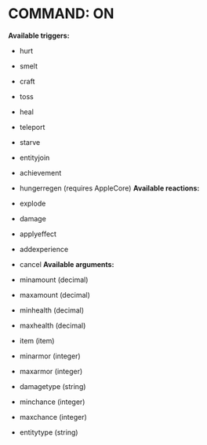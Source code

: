 COMMAND: ON
===========
**Available triggers:**
- hurt
- smelt
- craft
- toss
- heal
- teleport
- starve
- entityjoin
- achievement
- hungerregen (requires AppleCore)
**Available reactions:**
- explode
- damage
- applyeffect
- addexperience
- cancel
**Available arguments:**

- minamount (decimal)
- maxamount (decimal)
- minhealth (decimal)
- maxhealth (decimal)
- item (item)
- minarmor (integer)
- maxarmor (integer)
- damagetype (string)
- minchance (integer)
- maxchance (integer)
- entitytype (string)

